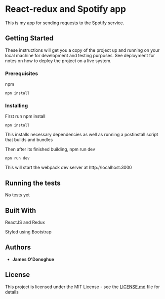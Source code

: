 # React-redux and Spotify app
This is my app for sending requests to the Spotify service. 

## Getting Started

These instructions will get you a copy of the project up and running on your local machine for development and testing purposes. See deployment for notes on how to deploy the project on a live system.

### Prerequisites

npm

```
npm install
```

### Installing

First run npm install

```
npm install
```
This installs necessary dependencies as well as running a postinstall script that builds and bundles 

Then after its finished building, npm run dev

```
npm run dev
```

This will start the webpack dev server at http://localhost:3000

## Running the tests

No tests yet


## Built With

ReactJS and Redux

Styled using Bootstrap

## Authors

* **James O'Donoghue** 


## License

This project is licensed under the MIT License - see the [LICENSE.md](LICENSE.md) file for details
